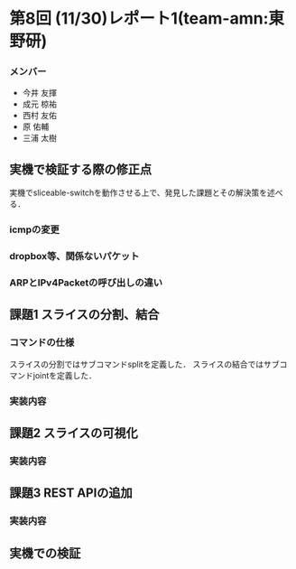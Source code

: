 # 第8回 (11/30)レポート1(team-amn:東野研)
### メンバー
* 今井 友揮
* 成元 椋祐
* 西村 友佑
* 原 佑輔
* 三浦 太樹

## 実機で検証する際の修正点
実機でsliceable-switchを動作させる上で、発見した課題とその解決策を述べる．
### icmpの変更
### dropbox等、関係ないパケット
### ARPとIPv4Packetの呼び出しの違い

## 課題1 スライスの分割、結合
### コマンドの仕様
スライスの分割ではサブコマンドsplitを定義した．
スライスの結合ではサブコマンドjointを定義した．
### 実装内容

## 課題2 スライスの可視化
### 実装内容

## 課題3 REST APIの追加
### 実装内容

## 実機での検証
